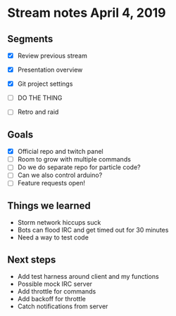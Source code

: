 # Stream notes April 4, 2019

## Segments

- [x] Review previous stream
- [x] Presentation overview
- [x] Git project settings
- [ ] DO THE THING
- [ ] Retro and raid


## Goals

- [x] Official repo and twitch panel
- [ ] Room to grow with multiple commands
- [ ] Do we do separate repo for particle code?
- [ ] Can we also control arduino?
- [ ] Feature requests open!

## Things we learned

- Storm network hiccups suck
- Bots can flood IRC and get timed out for 30 minutes
- Need a way to test code

## Next steps

- Add test harness around client and my functions
- Possible mock IRC server
- Add throttle for commands
- Add backoff for throttle
- Catch notifications from server
